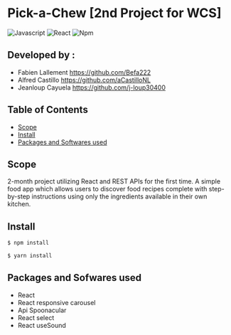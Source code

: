# Pick-a-Chew [2nd Project for WCS]
![Javascript](https://aleen42.github.io/badges/src/javascript.svg)
![React](https://aleen42.github.io/badges/src/react.svg)
![Npm](https://aleen42.github.io/badges/src/npm.svg)

## Developed by :
- Fabien Lallement https://github.com/Befa222
- Alfred Castillo https://github.com/aCastilloNL
- Jeanloup Cayuela https://github.com/j-loup30400

## Table of Contents
- [Scope](#scope)
- [Install](#install)
- [Packages and Softwares used](#packages-and-softwares-used)

## Scope
2-month project utilizing React and REST APIs for the first time. A simple food app which allows users to discover food recipes complete with step-by-step instructions using only the ingredients available in their own kitchen.

## Install
```bash
$ npm install

$ yarn install
```

## Packages and Sofwares used
- React
- React responsive carousel
- Api Spoonacular
- React select
- React useSound

